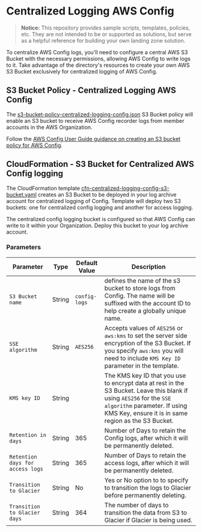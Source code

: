 # Centralized Logging AWS Config

> **Notice:** This repository provides sample scripts, templates, policies, etc. They are not intended to be or supported as solutions, but serve as a helpful reference for building your own landing zone solution.

To centralize AWS Config logs, you'll need to configure a central AWS S3 Bucket with the necessary permissions, allowing AWS Config to write logs to it. Take advantage of the directory's resources to create your own AWS S3 Bucket exclusively for centralized logging of AWS Config.

## S3 Bucket Policy - Centralized Logging AWS Config

The [s3-bucket-policy-centralized-logging-config.json](./s3-bucket-policy-centralized-logging-config.json) S3 Bucket policy will enable an S3 bucket to receive AWS Config recorder logs from member accounts in the AWS Organization.

Follow the [AWS Config User Guide guidance on creating an S3 bucket policy for AWS Config](https://docs.aws.amazon.com/config/latest/developerguide/s3-bucket-policy.html#granting-access-in-another-account).

## CloudFormation - S3 Bucket for Centralized AWS Config logging

The CloudFormation template [cfn-centralized-logging-config-s3-bucket.yaml](./cfn-centralized-logging-config-s3-bucket.yaml) creates an S3 Bucket to be deployed in your log archive account for centralized logging of Config. Template will deploy two S3 buckets: one for centralized config logging and another for access logging.

The centralized config logging bucket is configured so that AWS Config can write to it within your Organization. Deploy this bucket to your log archive account.

### Parameters

| Parameter | Type | Default Value | Description |
| --------- | ---- | ------------- | ----------- |
| `S3 Bucket name` | String | `config-logs` | defines the name of the s3 bucket to store logs from Config. The name will be suffixed with the account ID to help create a globally unique name. |
| `SSE algorithm` | String |  `AES256` | Accepts values of `AES256` or `aws:kms` to set the server side encryption of the S3 Bucket. If you specify `aws:kms` you will need to include  `KMS Key ID` parameter in the template. |
| `KMS key ID` | String |  | The KMS key ID that you use to encrypt data at rest in the S3 Bucket. Leave this blank if using `AES256` for the `SSE algorithm` parameter. If using KMS Key, ensure it is in same region as the S3 Bucket. |
| `Retention in days` | String | 365  | Number of Days to retain the Config logs, after which it will be permanently deleted. |
| `Retention days for access logs` | String | 365 | Number of Days to retain the access logs, after which it will be permanently deleted. |
| `Transition to Glacier` | String | No | Yes or No option to to specify to transition the logs to Glacier before permanently deleting. |
| `Transition to Glacier days` | String | 364 | The number of days to transition the data from S3 to Glacier if Glacier is being used. |
